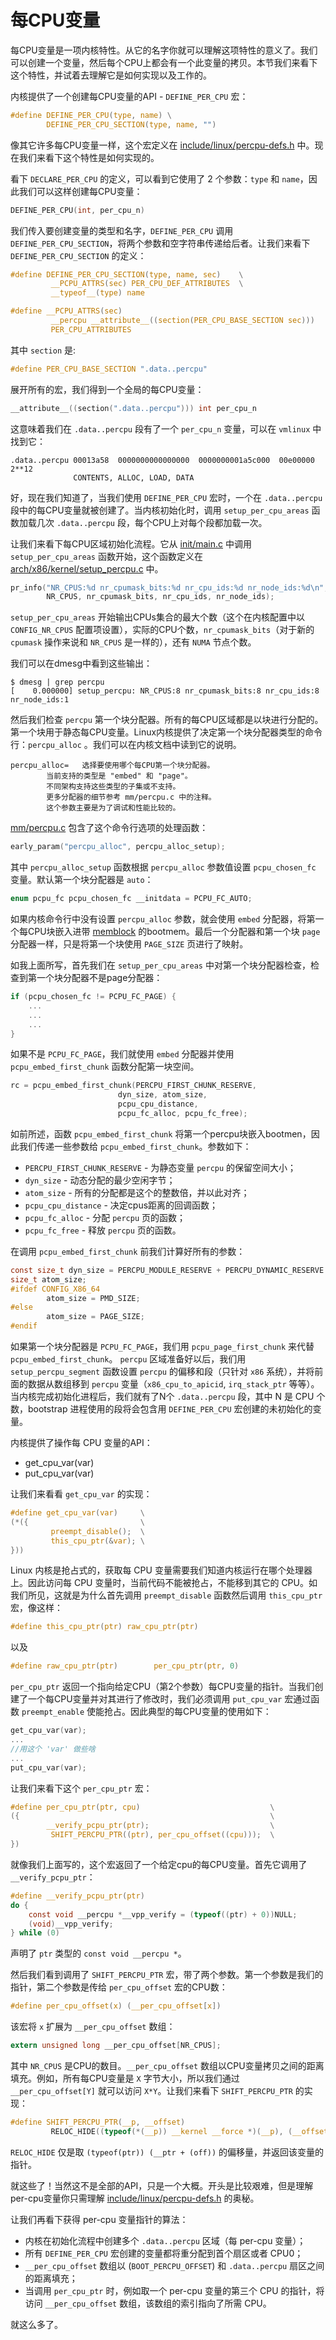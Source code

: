 每CPU变量
================================================================================

每CPU变量是一项内核特性。从它的名字你就可以理解这项特性的意义了。我们可以创建一个变量，然后每个CPU上都会有一个此变量的拷贝。本节我们来看下这个特性，并试着去理解它是如何实现以及工作的。

内核提供了一个创建每CPU变量的API - `DEFINE_PER_CPU` 宏：

```C
#define DEFINE_PER_CPU(type, name) \
        DEFINE_PER_CPU_SECTION(type, name, "")
```

像其它许多每CPU变量一样，这个宏定义在 [include/linux/percpu-defs.h](https://github.com/torvalds/linux/blob/master/include/linux/percpu-defs.h) 中。现在我们来看下这个特性是如何实现的。

看下 `DECLARE_PER_CPU` 的定义，可以看到它使用了 2 个参数：`type` 和 `name`，因此我们可以这样创建每CPU变量：

```C
DEFINE_PER_CPU(int, per_cpu_n)
```

我们传入要创建变量的类型和名字，`DEFINE_PER_CPU` 调用 `DEFINE_PER_CPU_SECTION`，将两个参数和空字符串传递给后者。让我们来看下 `DEFINE_PER_CPU_SECTION` 的定义：

```C
#define DEFINE_PER_CPU_SECTION(type, name, sec)    \
         __PCPU_ATTRS(sec) PER_CPU_DEF_ATTRIBUTES  \
         __typeof__(type) name
```

```C
#define __PCPU_ATTRS(sec)                                                \
         __percpu __attribute__((section(PER_CPU_BASE_SECTION sec)))     \
         PER_CPU_ATTRIBUTES
```

其中 `section` 是:

```C
#define PER_CPU_BASE_SECTION ".data..percpu"
```

展开所有的宏，我们得到一个全局的每CPU变量：

```C
__attribute__((section(".data..percpu"))) int per_cpu_n
```

这意味着我们在 `.data..percpu` 段有了一个 `per_cpu_n` 变量，可以在 `vmlinux` 中找到它：

```
.data..percpu 00013a58  0000000000000000  0000000001a5c000  00e00000  2**12
              CONTENTS, ALLOC, LOAD, DATA
```

好，现在我们知道了，当我们使用 `DEFINE_PER_CPU` 宏时，一个在 `.data..percpu` 段中的每CPU变量就被创建了。当内核初始化时，调用 `setup_per_cpu_areas` 函数加载几次 `.data..percpu` 段，每个CPU上对每个段都加载一次。

让我们来看下每CPU区域初始化流程。它从 [init/main.c](https://github.com/torvalds/linux/blob/master/init/main.c) 中调用 `setup_per_cpu_areas` 函数开始，这个函数定义在 [arch/x86/kernel/setup_percpu.c](https://github.com/torvalds/linux/blob/master/arch/x86/kernel/setup_percpu.c) 中。

```C
pr_info("NR_CPUS:%d nr_cpumask_bits:%d nr_cpu_ids:%d nr_node_ids:%d\n",
        NR_CPUS, nr_cpumask_bits, nr_cpu_ids, nr_node_ids);
```

 `setup_per_cpu_areas` 开始输出CPUs集合的最大个数（这个在内核配置中以 `CONFIG_NR_CPUS` 配置项设置），实际的CPU个数，`nr_cpumask_bits`（对于新的 `cpumask` 操作来说和 `NR_CPUS` 是一样的），还有 `NUMA` 节点个数。

我们可以在dmesg中看到这些输出：

```
$ dmesg | grep percpu
[    0.000000] setup_percpu: NR_CPUS:8 nr_cpumask_bits:8 nr_cpu_ids:8 nr_node_ids:1
```

然后我们检查 `percpu` 第一个块分配器。所有的每CPU区域都是以块进行分配的。第一个块用于静态每CPU变量。Linux内核提供了决定第一个块分配器类型的命令行：`percpu_alloc` 。我们可以在内核文档中读到它的说明。

```
percpu_alloc=	选择要使用哪个每CPU第一个块分配器。
		当前支持的类型是 "embed" 和 "page"。
        不同架构支持这些类型的子集或不支持。
        更多分配器的细节参考 mm/percpu.c 中的注释。
        这个参数主要是为了调试和性能比较的。
```

[mm/percpu.c](https://github.com/torvalds/linux/blob/master/mm/percpu.c) 包含了这个命令行选项的处理函数：

```C
early_param("percpu_alloc", percpu_alloc_setup);
```

其中 `percpu_alloc_setup` 函数根据 `percpu_alloc` 参数值设置 `pcpu_chosen_fc` 变量。默认第一个块分配器是 `auto`：

```C
enum pcpu_fc pcpu_chosen_fc __initdata = PCPU_FC_AUTO;
```

如果内核命令行中没有设置 `percpu_alloc` 参数，就会使用 `embed` 分配器，将第一个每CPU块嵌入进带 [memblock](http://0xax.gitbooks.io/linux-insides/content/mm/linux-mm-1.html) 的bootmem。最后一个分配器和第一个块 `page` 分配器一样，只是将第一个块使用 `PAGE_SIZE` 页进行了映射。

如我上面所写，首先我们在 `setup_per_cpu_areas` 中对第一个块分配器检查，检查到第一个块分配器不是page分配器：

```C
if (pcpu_chosen_fc != PCPU_FC_PAGE) {
    ...
    ...
    ...
}
```

如果不是 `PCPU_FC_PAGE`，我们就使用 `embed` 分配器并使用 `pcpu_embed_first_chunk` 函数分配第一块空间。

```C
rc = pcpu_embed_first_chunk(PERCPU_FIRST_CHUNK_RESERVE,
					    dyn_size, atom_size,
					    pcpu_cpu_distance,
					    pcpu_fc_alloc, pcpu_fc_free);
```

如前所述，函数 `pcpu_embed_first_chunk` 将第一个percpu块嵌入bootmen，因此我们传递一些参数给 `pcpu_embed_first_chunk`。参数如下：

* `PERCPU_FIRST_CHUNK_RESERVE` - 为静态变量 `percpu` 的保留空间大小；
* `dyn_size` - 动态分配的最少空闲字节；
* `atom_size` - 所有的分配都是这个的整数倍，并以此对齐；
* `pcpu_cpu_distance` - 决定cpus距离的回调函数；
* `pcpu_fc_alloc` - 分配 `percpu` 页的函数；
* `pcpu_fc_free` - 释放 `percpu` 页的函数。

在调用 `pcpu_embed_first_chunk` 前我们计算好所有的参数：

```C
const size_t dyn_size = PERCPU_MODULE_RESERVE + PERCPU_DYNAMIC_RESERVE - PERCPU_FIRST_CHUNK_RESERVE;
size_t atom_size;
#ifdef CONFIG_X86_64
		atom_size = PMD_SIZE;
#else
		atom_size = PAGE_SIZE;
#endif
```

如果第一个块分配器是 `PCPU_FC_PAGE`，我们用 `pcpu_page_first_chunk` 来代替 `pcpu_embed_first_chunk`。 `percpu` 区域准备好以后，我们用 `setup_percpu_segment` 函数设置 `percpu` 的偏移和段（只针对 `x86` 系统），并将前面的数据从数组移到 `percpu` 变量（`x86_cpu_to_apicid`, `irq_stack_ptr` 等等）。当内核完成初始化进程后，我们就有了N个 `.data..percpu` 段，其中 N 是 CPU 个数，bootstrap 进程使用的段将会包含用 `DEFINE_PER_CPU` 宏创建的未初始化的变量。

内核提供了操作每 CPU 变量的API：

* get_cpu_var(var)
* put_cpu_var(var)

让我们来看看 `get_cpu_var` 的实现：

```C
#define get_cpu_var(var)     \
(*({                         \
         preempt_disable();  \
         this_cpu_ptr(&var); \
}))
```

Linux 内核是抢占式的，获取每 CPU 变量需要我们知道内核运行在哪个处理器上。因此访问每 CPU 变量时，当前代码不能被抢占，不能移到其它的 CPU。如我们所见，这就是为什么首先调用 `preempt_disable` 函数然后调用 `this_cpu_ptr` 宏，像这样：

```C
#define this_cpu_ptr(ptr) raw_cpu_ptr(ptr)
```

以及

```C
#define raw_cpu_ptr(ptr)        per_cpu_ptr(ptr, 0)
```

`per_cpu_ptr` 返回一个指向给定CPU（第2个参数）每CPU变量的指针。当我们创建了一个每CPU变量并对其进行了修改时，我们必须调用 `put_cpu_var` 宏通过函数 `preempt_enable` 使能抢占。因此典型的每CPU变量的使用如下：

```C
get_cpu_var(var);
...
//用这个 'var' 做些啥
...
put_cpu_var(var);
```

让我们来看下这个 `per_cpu_ptr` 宏：

```C
#define per_cpu_ptr(ptr, cpu)                             \
({                                                        \
        __verify_pcpu_ptr(ptr);                           \
         SHIFT_PERCPU_PTR((ptr), per_cpu_offset((cpu)));  \
})
```

就像我们上面写的，这个宏返回了一个给定cpu的每CPU变量。首先它调用了 `__verify_pcpu_ptr`：

```C
#define __verify_pcpu_ptr(ptr)
do {
	const void __percpu *__vpp_verify = (typeof((ptr) + 0))NULL;
	(void)__vpp_verify;
} while (0)
```

声明了 `ptr` 类型的 `const void __percpu *`。

然后我们看到调用了 `SHIFT_PERCPU_PTR` 宏，带了两个参数。第一个参数是我们的指针，第二个参数是传给 `per_cpu_offset` 宏的CPU数：

```C
#define per_cpu_offset(x) (__per_cpu_offset[x])
```

该宏将 `x` 扩展为 `__per_cpu_offset` 数组：

```C
extern unsigned long __per_cpu_offset[NR_CPUS];
```

其中 `NR_CPUS` 是CPU的数目。`__per_cpu_offset` 数组以CPU变量拷贝之间的距离填充。例如，所有每CPU变量是 `X` 字节大小，所以我们通过 `__per_cpu_offset[Y]` 就可以访问 `X*Y`。让我们来看下 `SHIFT_PERCPU_PTR` 的实现：

```C
#define SHIFT_PERCPU_PTR(__p, __offset)                                 \
         RELOC_HIDE((typeof(*(__p)) __kernel __force *)(__p), (__offset))
```

`RELOC_HIDE` 仅是取 `(typeof(ptr)) (__ptr + (off))` 的偏移量，并返回该变量的指针。

就这些了！当然这不是全部的API，只是一个大概。开头是比较艰难，但是理解per-cpu变量你只需理解 [include/linux/percpu-defs.h](https://github.com/torvalds/linux/blob/master/include/linux/percpu-defs.h) 的奥秘。

让我们再看下获得 per-cpu 变量指针的算法：

* 内核在初始化流程中创建多个 `.data..percpu` 区域（每 per-cpu 变量）；
* 所有 `DEFINE_PER_CPU` 宏创建的变量都将重分配到首个扇区或者 CPU0；
* `__per_cpu_offset` 数组以 (`BOOT_PERCPU_OFFSET`) 和 `.data..percpu` 扇区之间的距离填充；
* 当调用 `per_cpu_ptr` 时，例如取一个 per-cpu 变量的第三个 CPU 的指针，将访问 `__per_cpu_offset` 数组，该数组的索引指向了所需 CPU。

就这么多了。
